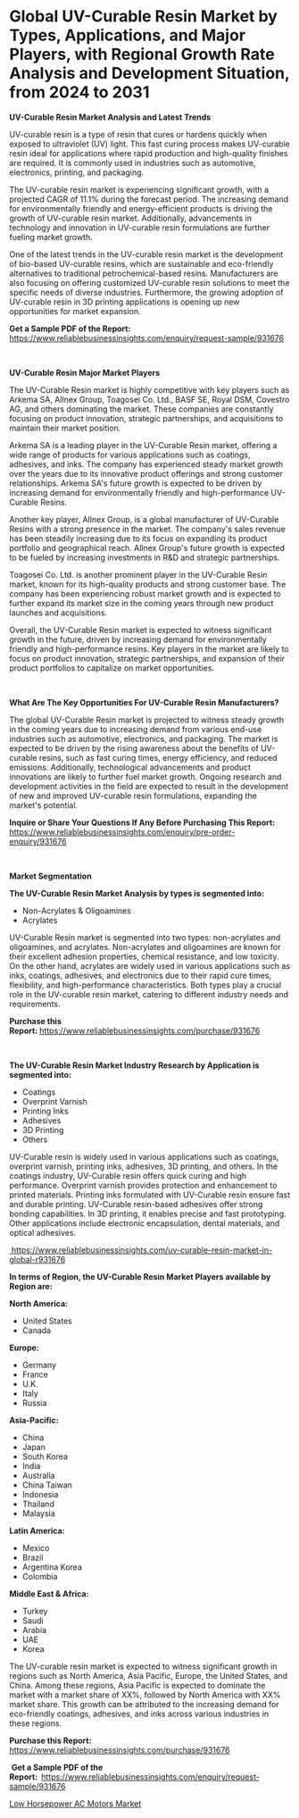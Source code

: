 <p><h1>Global UV-Curable Resin Market by Types, Applications, and Major Players, with Regional Growth Rate Analysis and Development Situation, from 2024 to 2031</h1></p><p><strong>UV-Curable Resin Market Analysis and Latest Trends</strong></p>
<p><p>UV-curable resin is a type of resin that cures or hardens quickly when exposed to ultraviolet (UV) light. This fast curing process makes UV-curable resin ideal for applications where rapid production and high-quality finishes are required. It is commonly used in industries such as automotive, electronics, printing, and packaging.</p><p>The UV-curable resin market is experiencing significant growth, with a projected CAGR of 11.1% during the forecast period. The increasing demand for environmentally friendly and energy-efficient products is driving the growth of UV-curable resin market. Additionally, advancements in technology and innovation in UV-curable resin formulations are further fueling market growth.</p><p>One of the latest trends in the UV-curable resin market is the development of bio-based UV-curable resins, which are sustainable and eco-friendly alternatives to traditional petrochemical-based resins. Manufacturers are also focusing on offering customized UV-curable resin solutions to meet the specific needs of diverse industries. Furthermore, the growing adoption of UV-curable resin in 3D printing applications is opening up new opportunities for market expansion.</p></p>
<p><strong>Get a Sample PDF of the Report:&nbsp;</strong> <a href="https://www.reliablebusinessinsights.com/enquiry/request-sample/931676">https://www.reliablebusinessinsights.com/enquiry/request-sample/931676</a></p>
<p>&nbsp;</p>
<p><strong>UV-Curable Resin Major Market Players</strong></p>
<p><p>The UV-Curable Resin market is highly competitive with key players such as Arkema SA, Allnex Group, Toagosei Co. Ltd., BASF SE, Royal DSM, Covestro AG, and others dominating the market. These companies are constantly focusing on product innovation, strategic partnerships, and acquisitions to maintain their market position.</p><p>Arkema SA is a leading player in the UV-Curable Resin market, offering a wide range of products for various applications such as coatings, adhesives, and inks. The company has experienced steady market growth over the years due to its innovative product offerings and strong customer relationships. Arkema SA's future growth is expected to be driven by increasing demand for environmentally friendly and high-performance UV-Curable Resins.</p><p>Another key player, Allnex Group, is a global manufacturer of UV-Curable Resins with a strong presence in the market. The company's sales revenue has been steadily increasing due to its focus on expanding its product portfolio and geographical reach. Allnex Group's future growth is expected to be fueled by increasing investments in R&D and strategic partnerships.</p><p>Toagosei Co. Ltd. is another prominent player in the UV-Curable Resin market, known for its high-quality products and strong customer base. The company has been experiencing robust market growth and is expected to further expand its market size in the coming years through new product launches and acquisitions.</p><p>Overall, the UV-Curable Resin market is expected to witness significant growth in the future, driven by increasing demand for environmentally friendly and high-performance resins. Key players in the market are likely to focus on product innovation, strategic partnerships, and expansion of their product portfolios to capitalize on market opportunities.</p></p>
<p>&nbsp;</p>
<p><strong>What Are The Key Opportunities For UV-Curable Resin Manufacturers?</strong></p>
<p><p>The global UV-Curable Resin market is projected to witness steady growth in the coming years due to increasing demand from various end-use industries such as automotive, electronics, and packaging. The market is expected to be driven by the rising awareness about the benefits of UV-curable resins, such as fast curing times, energy efficiency, and reduced emissions. Additionally, technological advancements and product innovations are likely to further fuel market growth. Ongoing research and development activities in the field are expected to result in the development of new and improved UV-curable resin formulations, expanding the market's potential.</p></p>
<p><strong>Inquire or Share Your Questions If Any Before Purchasing This Report:</strong> <a href="https://www.reliablebusinessinsights.com/enquiry/pre-order-enquiry/931676">https://www.reliablebusinessinsights.com/enquiry/pre-order-enquiry/931676</a></p>
<p>&nbsp;</p>
<p><strong>Market Segmentation</strong></p>
<p><strong>The UV-Curable Resin Market Analysis by types is segmented into:</strong></p>
<p><ul><li>Non-Acrylates & Oligoamines</li><li>Acrylates</li></ul></p>
<p><p>UV-Curable Resin market is segmented into two types: non-acrylates and oligoamines, and acrylates. Non-acrylates and oligoamines are known for their excellent adhesion properties, chemical resistance, and low toxicity. On the other hand, acrylates are widely used in various applications such as inks, coatings, adhesives, and electronics due to their rapid cure times, flexibility, and high-performance characteristics. Both types play a crucial role in the UV-curable resin market, catering to different industry needs and requirements.</p></p>
<p><strong>Purchase this Report:&nbsp;</strong><a href="https://www.reliablebusinessinsights.com/purchase/931676">https://www.reliablebusinessinsights.com/purchase/931676</a></p>
<p>&nbsp;</p>
<p><strong>The UV-Curable Resin Market Industry Research by Application is segmented into:</strong></p>
<p><ul><li>Coatings</li><li>Overprint Varnish</li><li>Printing Inks</li><li>Adhesives</li><li>3D Printing</li><li>Others</li></ul></p>
<p><p>UV-Curable resin is widely used in various applications such as coatings, overprint varnish, printing inks, adhesives, 3D printing, and others. In the coatings industry, UV-Curable resin offers quick curing and high performance. Overprint varnish provides protection and enhancement to printed materials. Printing inks formulated with UV-Curable resin ensure fast and durable printing. UV-Curable resin-based adhesives offer strong bonding capabilities. In 3D printing, it enables precise and fast prototyping. Other applications include electronic encapsulation, dental materials, and optical adhesives.</p></p>
<p><a href="https://www.reliablebusinessinsights.com/uv-curable-resin-market-in-global-r931676">&nbsp;https://www.reliablebusinessinsights.com/uv-curable-resin-market-in-global-r931676</a></p>
<p><strong>In terms of Region, the UV-Curable Resin Market Players available by Region are:</strong></p>
<p>
    <p> <strong> North America: </strong>
        <ul>
            <li>United States</li>
            <li>Canada</li>
        </ul>
        </p> 
    <p> <strong> Europe: </strong>
        <ul>
            <li>Germany</li>
            <li>France</li>
            <li>U.K.</li>
            <li>Italy</li>
            <li>Russia</li>
        </ul>
        </p> 
    <p> <strong> Asia-Pacific: </strong>
        <ul>
            <li>China</li>
            <li>Japan</li>
            <li>South Korea</li>
            <li>India</li>
            <li>Australia</li>
            <li>China Taiwan</li>
            <li>Indonesia</li>
            <li>Thailand</li>
            <li>Malaysia</li>
        </ul>
        </p> 
    <p> <strong> Latin America: </strong>
        <ul>
            <li>Mexico</li>
            <li>Brazil</li>
            <li>Argentina Korea</li>
            <li>Colombia</li>
        </ul>
        </p> 
    <p> <strong> Middle East & Africa: </strong>
        <ul>
            <li>Turkey</li>
            <li>Saudi</li>
            <li>Arabia</li>
            <li>UAE</li>
            <li>Korea</li>
        </ul>
    </p>
    </p>
<p><p>The UV-curable resin market is expected to witness significant growth in regions such as North America, Asia Pacific, Europe, the United States, and China. Among these regions, Asia Pacific is expected to dominate the market with a market share of XX%, followed by North America with XX% market share. This growth can be attributed to the increasing demand for eco-friendly coatings, adhesives, and inks across various industries in these regions.</p></p>
<p><strong>Purchase this Report: </strong><a href="https://www.reliablebusinessinsights.com/purchase/931676">https://www.reliablebusinessinsights.com/purchase/931676</a></p>
<p>&nbsp;<strong>Get a Sample PDF of the Report:&nbsp;&nbsp;</strong><a href="https://www.reliablebusinessinsights.com/enquiry/request-sample/931676">https://www.reliablebusinessinsights.com/enquiry/request-sample/931676</a></p>
<p><strong></strong></p>
<p><p><a href="https://github.com/sofayahoo2023/Market-Research-Report-List-4/blob/main/low-horsepower-ac-motors-market.md">Low Horsepower AC Motors Market</a></p></p>